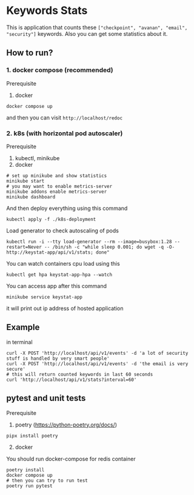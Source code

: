 # Keywords Stats 

This is application that counts these `["checkpoint", "avanan", "email", "security"]` keywords. Also you can get some statistics about it. 

## How to run? 

### 1. docker compose (recommended)
Prerequisite
1. docker 
```
docker compose up 
```
and then you can visit `http://localhost/redoc`

### 2. k8s (with horizontal pod autoscaler)
Prerequisite
1. kubectl, minikube
2. docker 
```
# set up minikube and show statistics 
minikube start 
# you may want to enable metrics-server
minikube addons enable metrics-server
minikube dashboard
```

And then deploy everything using this command
```
kubectl apply -f ./k8s-deployment
```

Load generator to check autoscaling of pods 
```
kubectl run -i --tty load-generator --rm --image=busybox:1.28 --restart=Never -- /bin/sh -c "while sleep 0.001; do wget -q -O- http://keystat-app/api/v1/stats; done"
```

You can watch containers cpu load using this 
```
kubectl get hpa keystat-app-hpa --watch
```

You can access app after this command 
```
minikube service keystat-app
```
it will print out ip address of hosted application

## Example

in terminal
```
curl -X POST 'http://localhost/api/v1/events' -d 'a lot of security stuff is handled by very smart people'
curl -X POST 'http://localhost/api/v1/events' -d 'the email is very secure'
# this will return counted keywords in last 60 seconds 
curl 'http://localhost/api/v1/stats?interval=60' 
```

## pytest and unit tests 

Prerequisite
1. poetry (https://python-poetry.org/docs/)
```
pipx install poetry 
```
2. docker 

You should run docker-compose for redis container 
```
poetry install
docker compose up 
# then you can try to run test
poetry run pytest
```